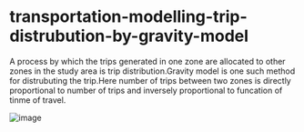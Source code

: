 # transportation-modelling-trip-distrubution-by-gravity-model
A process by which the trips generated in one zone are allocated to other zones in the study area is trip distribution.Gravity model is one such method for distrubuting the trip.Here number of trips between two zones is directly proportional to number of trips and inversely proportional to funcation of tinme of travel.




![image](https://github.com/ashish1201/transportation-modelling-trip-distrubution-by-gravity-model/assets/69753800/7916cbfc-86c4-40bd-92a9-d88e5b239ba6)
